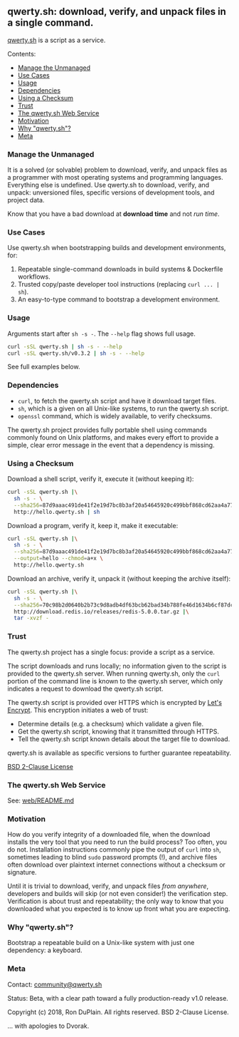 ## qwerty.sh: download, verify, and unpack files in a single command.

[qwerty.sh](https://qwerty.sh) is a script as a service.

Contents:

* [Manage the Unmanaged](#manage-the-unmanaged)
* [Use Cases](#use-cases)
* [Usage](#usage)
* [Dependencies](#dependencies)
* [Using a Checksum](#using-a-checksum)
* [Trust](#trust)
* [The qwerty.sh Web Service](#the-qwertysh-web-service)
* [Motivation](#motivation)
* [Why "qwerty.sh"?](#why-qwertysh)
* [Meta](#meta)


### Manage the Unmanaged

It is a solved (or solvable) problem to download, verify, and unpack files as a
programmer with most operating systems and programming languages. Everything
else is undefined. Use qwerty.sh to download, verify, and unpack: unversioned
files, specific versions of development tools, and project data.

Know that you have a bad download at **download time** and not _run time_.


### Use Cases

Use qwerty.sh when bootstrapping builds and development environments, for:

1. Repeatable single-command downloads in build systems & Dockerfile workflows.
2. Trusted copy/paste developer tool instructions (replacing `curl ... | sh`).
3. An easy-to-type command to bootstrap a development environment.


### Usage

Arguments start after `sh -s -`. The `--help` flag shows full usage.

```sh
curl -sSL qwerty.sh | sh -s - --help
curl -sSL qwerty.sh/v0.3.2 | sh -s - --help
```

See full examples below.


### Dependencies

* `curl`, to fetch the qwerty.sh script and have it download target files.
* `sh`, which is a given on all Unix-like systems, to run the qwerty.sh script.
* `openssl` command, which is widely available, to verify checksums.

The qwerty.sh project provides fully portable shell using commands commonly
found on Unix platforms, and makes every effort to provide a simple, clear
error message in the event that a dependency is missing.


### Using a Checksum

Download a shell script, verify it, execute it (without keeping it):

```sh
curl -sSL qwerty.sh |\
  sh -s - \
  --sha256=87d9aaac491de41f2e19d7bc8b3af20a54645920c499bbf868cd62aa4a77f4c7 \
  http://hello.qwerty.sh | sh
```

Download a program, verify it, keep it, make it executable:

```sh
curl -sSL qwerty.sh |\
  sh -s - \
  --sha256=87d9aaac491de41f2e19d7bc8b3af20a54645920c499bbf868cd62aa4a77f4c7 \
  --output=hello --chmod=a+x \
  http://hello.qwerty.sh
```

Download an archive, verify it, unpack it (without keeping the archive itself):

```sh
curl -sSL qwerty.sh |\
  sh -s - \
  --sha256=70c98b2d0640b2b73c9d8adb4df63bcb62bad34b788fe46d1634b6cf87dc99a4 \
  http://download.redis.io/releases/redis-5.0.0.tar.gz |\
  tar -xvzf -
```


### Trust

The qwerty.sh project has a single focus: provide a script as a service.

The script downloads and runs locally; no information given to the script is
provided to the qwerty.sh server. When running qwerty.sh, only the `curl`
portion of the command line is known to the qwerty.sh server, which only
indicates a request to download the qwerty.sh script.

The qwerty.sh script is provided over HTTPS which is encrypted by [Let's
Encrypt](https://letsencrypt.org/). This encryption initiates a web of trust:

* Determine details (e.g. a checksum) which validate a given file.
* Get the qwerty.sh script, knowing that it transmitted through HTTPS.
* Tell the qwerty.sh script known details about the target file to download.

qwerty.sh is available as specific versions to further guarantee repeatability.

[BSD 2-Clause License](LICENSE)


### The qwerty.sh Web Service

See: [web/README.md](web/README.md#readme)


### Motivation

How do you verify integrity of a downloaded file, when the download installs
the very tool that you need to run the build process? Too often, you do
not. Installation instructions commonly pipe the output of `curl` into `sh`,
sometimes leading to blind `sudo` password prompts (!), and archive files often
download over plaintext internet connections without a checksum or signature.

Until it is trivial to download, verify, and unpack files _from anywhere_,
developers and builds will skip (or not even consider!) the verification
step. Verification is about trust and repeatability; the only way to know that
you downloaded what you expected is to know up front what you are expecting.


### Why "qwerty.sh"?

Bootstrap a repeatable build on a Unix-like system with just one dependency:
a keyboard.


### Meta

Contact: community@qwerty.sh

Status: Beta, with a clear path toward a fully production-ready v1.0 release.

Copyright (c) 2018, Ron DuPlain. All rights reserved.
BSD 2-Clause License.

... with apologies to Dvorak.
